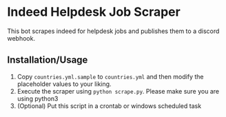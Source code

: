 # Indeed Helpdesk Job Scraper
This bot scrapes indeed for helpdesk jobs and publishes them to a discord webhook.

## Installation/Usage
1. Copy `countries.yml.sample` to `countries.yml` and then modify the placeholder
  values to your liking.
2. Execute the scraper using `python scrape.py`. Please make sure you are using
   python3
3. (Optional) Put this script in a crontab or windows scheduled task

